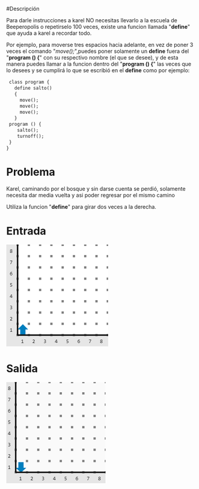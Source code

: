 #Descripción

Para darle instrucciones a karel NO necesitas llevarlo a la escuela de Beeperopolis o repetirselo 100 veces, existe una funcion llamada "**define**" que ayuda a karel a recordar todo.

Por ejemplo, para moverse tres espacios hacia adelante, en vez de poner 3 veces el comando "*move();*",puedes poner solamente un **define**  fuera del "**program () {**" con su respectivo nombre (el que se desee), y de esta manera puedes llamar a la funcion dentro del "**program () {**"   las veces que lo desees y se cumplirá lo que se escribió en el **define** como por ejemplo:

     class program {
       define salto()
       {
         move();
         move();
         move();
       }
     program () {
        salto();
        turnoff();       
     }
    }

# Problema

Karel, caminando por el bosque y sin darse cuenta se perdió, solamente necesita dar media vuelta y  asi poder regresar por el mismo camino

Utiliza la funcion "**define**" para girar dos veces a la derecha.

# Entrada

![Entrada](entrada.png)

# Salida

![salida](salida.png)
